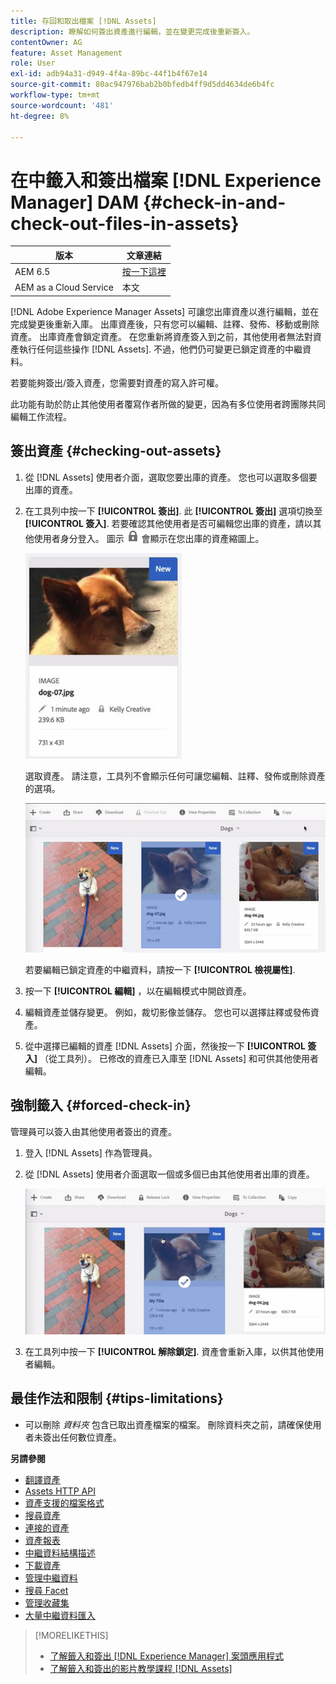 ```yaml
---
title: 存回和取出檔案 [!DNL Assets]
description: 瞭解如何簽出資產進行編輯，並在變更完成後重新簽入。
contentOwner: AG
feature: Asset Management
role: User
exl-id: adb94a31-d949-4f4a-89bc-44f1b4f67e14
source-git-commit: 80ac947976bab2b0bfedb4ff9d5dd4634de6b4fc
workflow-type: tm+mt
source-wordcount: '481'
ht-degree: 8%

---
```


# 在中籤入和簽出檔案 [!DNL Experience Manager] DAM {#check-in-and-check-out-files-in-assets}

| 版本 | 文章連結 |
| -------- | ---------------------------- |
| AEM 6.5 | [按一下這裡](https://experienceleague.adobe.com/docs/experience-manager-65/assets/managing/check-out-and-submit-assets.html?lang=en) |
| AEM as a Cloud Service  | 本文 |

[!DNL Adobe Experience Manager Assets] 可讓您出庫資產以進行編輯，並在完成變更後重新入庫。 出庫資產後，只有您可以編輯、註釋、發佈、移動或刪除資產。 出庫資產會鎖定資產。 在您重新將資產簽入到之前，其他使用者無法對資產執行任何這些操作 [!DNL Assets]. 不過，他們仍可變更已鎖定資產的中繼資料。

若要能夠簽出/簽入資產，您需要對資產的寫入許可權。

此功能有助於防止其他使用者覆寫作者所做的變更，因為有多位使用者跨團隊共同編輯工作流程。

## 簽出資產 {#checking-out-assets}

1. 從 [!DNL Assets] 使用者介面，選取您要出庫的資產。 您也可以選取多個要出庫的資產。

1. 在工具列中按一下 **[!UICONTROL 簽出]**. 此 **[!UICONTROL 簽出]** 選項切換至 **[!UICONTROL 簽入]**.
若要確認其他使用者是否可編輯您出庫的資產，請以其他使用者身分登入。 圖示 ![簽出鎖定圖示](assets/do-not-localize/checkout_lock.png) 會顯示在您出庫的資產縮圖上。

   ![卡片檢視中的簽出圖示](assets/checkout-icon-card-view.png)

   選取資產。 請注意，工具列不會顯示任何可讓您編輯、註釋、發佈或刪除資產的選項。

   ![chlimage_1-472](assets/checkout-asset-toolbar-options.png)

   若要編輯已鎖定資產的中繼資料，請按一下 **[!UICONTROL 檢視屬性]**.

1. 按一下 **[!UICONTROL 編輯]** ，以在編輯模式中開啟資產。

1. 編輯資產並儲存變更。 例如，裁切影像並儲存。 您也可以選擇註釋或發佈資產。

1. 從中選擇已編輯的資產 [!DNL Assets] 介面，然後按一下 **[!UICONTROL 簽入]** （從工具列）。 已修改的資產已入庫至 [!DNL Assets] 和可供其他使用者編輯。

## 強制籤入 {#forced-check-in}

管理員可以簽入由其他使用者簽出的資產。

1. 登入 [!DNL Assets] 作為管理員。
1. 從 [!DNL Assets] 使用者介面選取一個或多個已由其他使用者出庫的資產。

   ![chlimage_1-476](assets/chlimage_1-476.png)

1. 在工具列中按一下 **[!UICONTROL 解除鎖定]**. 資產會重新入庫，以供其他使用者編輯。

## 最佳作法和限制 {#tips-limitations}

* 可以刪除 *資料夾* 包含已取出資產檔案的檔案。 刪除資料夾之前，請確保使用者未簽出任何數位資產。

**另請參閱**

* [翻譯資產](translate-assets.md)
* [Assets HTTP API](mac-api-assets.md)
* [資產支援的檔案格式](file-format-support.md)
* [搜尋資產](search-assets.md)
* [連接的資產](use-assets-across-connected-assets-instances.md)
* [資產報表](asset-reports.md)
* [中繼資料結構描述](metadata-schemas.md)
* [下載資產](download-assets-from-aem.md)
* [管理中繼資料](manage-metadata.md)
* [搜尋 Facet](search-facets.md)
* [管理收藏集](manage-collections.md)
* [大量中繼資料匯入](metadata-import-export.md)

>[!MORELIKETHIS]
>
>* [了解籤入和簽出 [!DNL Experience Manager] 案頭應用程式](https://experienceleague.adobe.com/docs/experience-manager-desktop-app/using/using.html#how-app-works2)
>* [了解籤入和簽出的影片教學課程 [!DNL Assets]](https://experienceleague.adobe.com/docs/experience-manager-learn/assets/collaboration/check-in-and-check-out.html)

